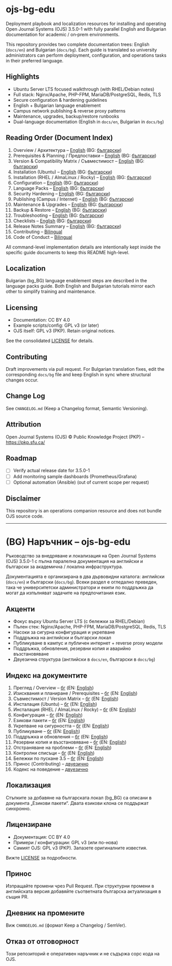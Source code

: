 # ojs-bg-edu

Deployment playbook and localization resources for installing and operating Open Journal Systems (OJS) 3.5.0-1 with fully parallel English and Bulgarian documentation for academic / on‑prem environments.

This repository provides two complete documentation trees: English (`docs/en`) and Bulgarian (`docs/bg`). Each guide is translated so university administrators can perform deployment, configuration, and operations tasks in their preferred language.

## Highlights
- Ubuntu Server LTS focused walkthrough (with RHEL/Debian notes)
- Full stack: Nginx/Apache, PHP-FPM, MariaDB/PostgreSQL, Redis, TLS
- Secure configuration & hardening guidelines
- English + Bulgarian language enablement
- Campus network publishing & reverse proxy patterns
- Maintenance, upgrades, backup/restore runbooks
- Dual-language documentation (English in `docs/en`, Bulgarian in `docs/bg`)

## Reading Order (Document Index)
1. Overview / Архитектура – [English](docs/en/overview.md) (BG: [български](docs/bg/overview.md))
2. Prerequisites & Planning / Предпоставки – [English](docs/en/prerequisites.md) (BG: [български](docs/bg/prerequisites.md))
3. Version & Compatibility Matrix / Съвместимост – [English](docs/en/version-matrix.md) (BG: [български](docs/bg/version-matrix.md))
4. Installation (Ubuntu) – [English](docs/en/install-ubuntu.md) (BG: [български](docs/bg/install-ubuntu.md))
5. Installation (RHEL / AlmaLinux / Rocky) – [English](docs/en/install-rhel.md) (BG: [български](docs/bg/install-rhel.md))
6. Configuration – [English](docs/en/configuration.md) (BG: [български](docs/bg/configuration.md))
7. Language Packs – [English](docs/en/language-packs.md) (BG: [български](docs/bg/language-packs.md))
8. Security Hardening – [English](docs/en/security-hardening.md) (BG: [български](docs/bg/security-hardening.md))
9. Publishing (Campus / Internet) – [English](docs/en/publishing-campus-network.md) (BG: [български](docs/bg/publishing-campus-network.md))
10. Maintenance & Upgrades – [English](docs/en/maintenance-upgrades.md) (BG: [български](docs/bg/maintenance-upgrades.md))
11. Backup & Restore – [English](docs/en/backup-restore.md) (BG: [български](docs/bg/backup-restore.md))
12. Troubleshooting – [English](docs/en/troubleshooting.md) (BG: [български](docs/bg/troubleshooting.md))
13. Checklists – [English](docs/en/appendix-checklists.md) (BG: [български](docs/bg/appendix-checklists.md))
14. Release Notes Summary – [English](docs/en/release-notes-3.5.md) (BG: [български](docs/bg/release-notes-3.5.md))
15. Contributing – [Bilingual](CONTRIBUTING.md)
16. Code of Conduct – [Bilingual](CODE_OF_CONDUCT.md)

All command-level implementation details are intentionally kept inside the specific guide documents to keep this README high-level.

## Localization
Bulgarian (bg_BG) language enablement steps are described in the language packs guide. Both English and Bulgarian tutorials mirror each other to simplify training and maintenance.

## Licensing
- Documentation: CC BY 4.0
- Example scripts/config: GPL v3 (or later)
- OJS itself: GPL v3 (PKP). Retain original notices.

See the consolidated [LICENSE](LICENSE) for details.

## Contributing
Draft improvements via pull request. For Bulgarian translation fixes, edit the corresponding `docs/bg` file and keep English in sync where structural changes occur.

## Change Log
See `CHANGELOG.md` (Keep a Changelog format, Semantic Versioning).

## Attribution
Open Journal Systems (OJS) © Public Knowledge Project (PKP) – https://pkp.sfu.ca/

## Roadmap
- [ ] Verify actual release date for 3.5.0-1
- [ ] Add monitoring sample dashboards (Prometheus/Grafana)
- [ ] Optional automation (Ansible) (out of current scope per request)

## Disclaimer
This repository is an operations companion resource and does not bundle OJS source code.

---

# (BG) Наръчник – ojs-bg-edu

Ръководство за внедряване и локализация на Open Journal Systems (OJS) 3.5.0-1 с пълна паралелна документация на английски и български за академична / локална инфраструктура.

Документацията е организирана в два дървовидни каталога: английски (`docs/en`) и български (`docs/bg`). Всеки раздел е огледално преведен, така че университетски администратори и екипи по поддръжка да могат да изпълняват задачите на предпочитания език.

## Акценти
- Фокус върху Ubuntu Server LTS (с бележки за RHEL/Debian)
- Пълен стек: Nginx/Apache, PHP-FPM, MariaDB/PostgreSQL, Redis, TLS
- Насоки за сигурна конфигурация и укрепване
- Поддръжка на английски и български локал
- Публикуване в кампус и публичен интернет + reverse proxy модели
- Поддръжка, обновления, резервни копия и аварийно възстановяване
- Двуезична структура (английски в `docs/en`, български в `docs/bg`)

## Индекс на документите
1. Преглед / Overview – [бг](docs/bg/overview.md) (EN: [English](docs/en/overview.md))
2. Изисквания и планиране / Prerequisites – [бг](docs/bg/prerequisites.md) (EN: [English](docs/en/prerequisites.md))
3. Съвместимост / Version Matrix – [бг](docs/bg/version-matrix.md) (EN: [English](docs/en/version-matrix.md))
4. Инсталация (Ubuntu) – [бг](docs/bg/install-ubuntu.md) (EN: [English](docs/en/install-ubuntu.md))
5. Инсталация (RHEL / AlmaLinux / Rocky) – [бг](docs/bg/install-rhel.md) (EN: [English](docs/en/install-rhel.md))
6. Конфигурация – [бг](docs/bg/configuration.md) (EN: [English](docs/en/configuration.md))
7. Езикови пакети – [бг](docs/bg/language-packs.md) (EN: [English](docs/en/language-packs.md))
8. Укрепване на сигурността – [бг](docs/bg/security-hardening.md) (EN: [English](docs/en/security-hardening.md))
9. Публикуване – [бг](docs/bg/publishing-campus-network.md) (EN: [English](docs/en/publishing-campus-network.md))
10. Поддръжка и обновления – [бг](docs/bg/maintenance-upgrades.md) (EN: [English](docs/en/maintenance-upgrades.md))
11. Резервни копия и възстановяване – [бг](docs/bg/backup-restore.md) (EN: [English](docs/en/backup-restore.md))
12. Отстраняване на проблеми – [бг](docs/bg/troubleshooting.md) (EN: [English](docs/en/troubleshooting.md))
13. Контролни списъци – [бг](docs/bg/appendix-checklists.md) (EN: [English](docs/en/appendix-checklists.md))
14. Бележки по пускане 3.5 – [бг](docs/bg/release-notes-3.5.md) (EN: [English](docs/en/release-notes-3.5.md))
15. Принос (Contributing) – [двуезично](CONTRIBUTING.md)
16. Кодекс на поведение – [двуезично](CODE_OF_CONDUCT.md)

## Локализация
Стъпките за добавяне на българската локал (bg_BG) са описани в документа „Езикови пакети“. Двата езикови клона се поддържат синхронно.

## Лицензиране
- Документация: CC BY 4.0
- Примери / конфигурации: GPL v3 (или по-нова)
- Самият OJS: GPL v3 (PKP). Запазете оригиналните известия.

Вижте [LICENSE](LICENSE) за подробности.

## Принос
Изпращайте промени чрез Pull Request. При структурни промени в английската версия добавяйте съответната българска актуализация в същия PR.

## Дневник на промените
Виж `CHANGELOG.md` (формат Keep a Changelog / SemVer).

## Отказ от отговорност
Този репозиторий е оперативен наръчник и не съдържа сорс кода на OJS.
